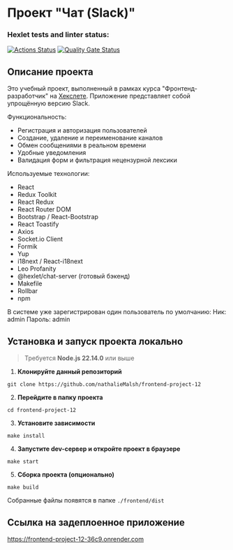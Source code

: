 # Проект "Чат (Slack)"

### Hexlet tests and linter status:
[![Actions Status](https://github.com/nathalieMalsh/frontend-project-12/actions/workflows/hexlet-check.yml/badge.svg)](https://github.com/nathalieMalsh/frontend-project-12/actions)
[![Quality Gate Status](https://sonarcloud.io/api/project_badges/measure?project=nathalieMalsh_frontend-project-12&metric=alert_status)](https://sonarcloud.io/summary/new_code?id=nathalieMalsh_frontend-project-12)

## Описание проекта

Это учебный проект, выполненный в рамках курса "Фронтенд-разработчик" на [Хекслете](https://ru.hexlet.io). Приложение представляет собой упрощённую версию Slack.

Функциональность:
- Регистрация и авторизация пользователей
- Создание, удаление и переименование каналов
- Обмен сообщениями в реальном времени
- Удобные уведомления 
- Валидация форм и фильтрация нецензурной лексики

Используемые технологии:

- React
- Redux Toolkit
- React Redux
- React Router DOM
- Bootstrap / React-Bootstrap
- React Toastify
- Axios
- Socket.io Client
- Formik
- Yup
- i18next / React-i18next
- Leo Profanity
- @hexlet/chat-server (готовый бэкенд)
- Makefile
- Rollbar
- npm

В системе уже зарегистрирован один пользователь по умолчанию:
Ник: admin
Пароль: admin

## Установка и запуск проекта локально

> Требуется **Node.js 22.14.0** или выше

1. **Клонируйте данный репозиторий**

```
git clone https://github.com/nathalieMalsh/frontend-project-12
```

2. **Перейдите в папку проекта**

```
cd frontend-project-12
```

3. **Установите зависимости**

```
make install
```

4. **Запустите dev-сервер и откройте проект в браузере**

```
make start
```

5. **Сборка проекта (опционально)**

```
make build
```

Собранные файлы появятся в папке ```./frontend/dist```

## Ссылка на задеплоенное приложение
https://frontend-project-12-36c9.onrender.com